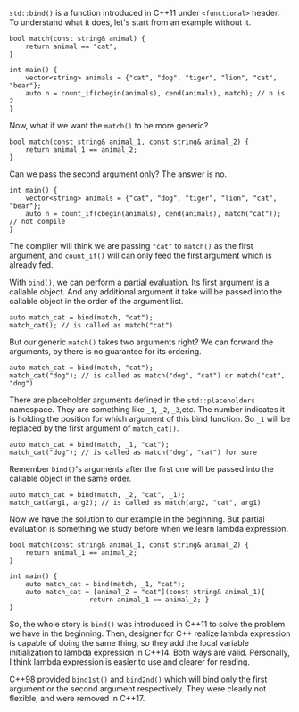 
`std::bind()` is a function introduced in C++11 under `<functional>` header. To understand what it does, let's start from an example without it.
```
bool match(const string& animal) {
	return animal == "cat";
}

int main() {
	vector<string> animals = {"cat", "dog", "tiger", "lion", "cat", "bear"};
	auto n = count_if(cbegin(animals), cend(animals), match); // n is 2
}
```
Now, what if we want the `match()` to be more generic?
```
bool match(const string& animal_1, const string& animal_2) {
	return animal_1 == animal_2;
}
```
Can we pass the second argument only? The answer is no.
```
int main() {
	vector<string> animals = {"cat", "dog", "tiger", "lion", "cat", "bear"};
	auto n = count_if(cbegin(animals), cend(animals), match("cat")); // not compile
}
```
The compiler will think we are passing `"cat"` to `match()` as the first argument, and `count_if()` will can only feed the first argument which is already fed.

With `bind()`, we can perform a partial evaluation. Its first argument is a callable object. And any additional argument it take will be passed into the callable object in the order of the argument list.
```
auto match_cat = bind(match, "cat");
match_cat(); // is called as match("cat")
```
But our generic `match()` takes two arguments right? We can forward the arguments, by there is no guarantee for its ordering. 
```
auto match_cat = bind(match, "cat");
match_cat("dog"); // is called as match("dog", "cat") or match("cat", "dog")
```
There are placeholder arguments defined in the `std::placeholders` namespace. They are something like `_1`, `_2`, `_3`,etc. The number indicates it is holding the position for which argument of this bind function. So `_1` will be replaced by the first argument of `match_cat()`.
```
auto match_cat = bind(match, _1, "cat");
match_cat("dog"); // is called as match("dog", "cat") for sure
```
Remember `bind()`'s arguments after the first one will be passed into the callable object in the same order.
```
auto match_cat = bind(match, _2, "cat", _1);
match_cat(arg1, arg2); // is called as match(arg2, "cat", arg1)
```

Now we have the solution to our example in the beginning. But partial evaluation is something we study before when we learn lambda expression.
```
bool match(const string& animal_1, const string& animal_2) {
	return animal_1 == animal_2;
}

int main() {
	auto match_cat = bind(match, _1, "cat");
	auto match_cat = [animal_2 = "cat"](const string& animal_1){
					return animal_1 == animal_2; }
}
```

So, the whole story is `bind()` was introduced in C++11 to solve the problem we have in the beginning. Then, designer for C++ realize lambda expression is capable of doing the same thing, so they add the local variable initialization to lambda expression in C++14. Both ways are valid. Personally, I think lambda expression is easier to use and clearer for reading.

C++98 provided `bind1st()` and `bind2nd()` which will bind only the first argument or the second argument respectively. They were clearly not flexible, and were removed in C++17.
